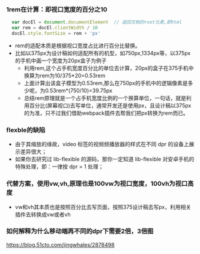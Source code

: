 ### 1rem在计算：即视口宽度的百分之10
```js
  var docEl = document.documentElement  // 返回文档的root元素,即html
  var rem = docEl.clientWidth / 10
  docEl.style.fontSize = rem + 'px'
```
+ rem的适配本质是根据视口宽度占比进行百分比替换。
+ 比如以375px为设计稿如何适配所有的机型，如750px,1334px等，以375px的手机中画一个宽度为20px盒子为例子
  - 利用rem,这个占手机宽度百分比的单位去计算，20px的盒子在375手机中换算为rem为10/375*20=0.53rem
  - 上面计算出该盒子模型为0.53rem,那么在750px的手机中的逻辑像素是多少呢，为0.53rem*(750/10)=39.75px
  - 总结rem原理就是一个占手机宽度比例的一个换算单位，一句话，就是利用百分比(屏幕视口)去写单位，通常开发还是使用px，且设计稿以375px的为准，只不过我们借助webpack插件去帮我们把px转换为rem而已。


### flexble的缺陷
+ 由于其缩放的缘故，video 标签的视频频播放器的样式在不同 dpr 的设备上展示差异很大；
+ 如果你去研究过 lib-flexible 的源码，那你一定知道 lib-flexible 对安卓手机的特殊处理，即：一律按 dpr = 1 处理；
### 代替方案，使用vw,vh,原理也是100vw为视口宽度，100vh为视口高度
+ vw和vh其本质也是按照百分比去写页面，按照375设计稿去写px，利用相关插件去转换成vw或者vh

### 如何解释为什么移动端再不同的dpr下需要2倍，3倍图
<https://blog.51cto.com/jingwhales/2878498>